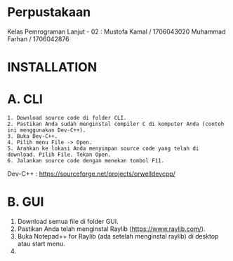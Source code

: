 # Perpustakaan

Kelas Pemrograman Lanjut - 02 :
Mustofa Kamal / 1706043020
Muhammad Farhan / 1706042876

# INSTALLATION

  # A. CLI
    1. Download source code di folder CLI.
    2. Pastikan Anda sudah menginstal compiler C di komputer Anda (contoh ini menggunakan Dev-C++).
    3. Buka Dev-C++.
    4. Pilih menu File -> Open.
    5. Arahkan ke lokasi Anda menyimpan source code yang telah di download. Pilih File. Tekan Open.
    6. Jalankan source code dengan menekan tombol F11.
  
  Dev-C++ : https://sourceforge.net/projects/orwelldevcpp/
  
  # B. GUI
  1. Download semua file di folder GUI.
  2. Pastikan Anda telah menginstal Raylib (https://www.raylib.com/).
  3. Buka Notepad++ for Raylib (ada setelah menginstal raylib) di desktop atau start menu.
  4. 
